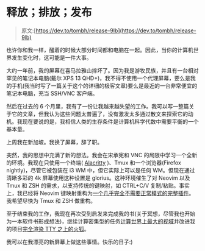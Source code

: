 # 释放；排放；发布

> 原文:[https://dev.to/tombh/release-9lb](https://dev.to/tombh/release-9lb)

也许你和我一样，醒着的时候大部分时间都和电脑在一起。因此，当你的计算机世界发生变化时，这可能是一件大事。

大约一年前，我的屏幕在喜马拉雅山摔坏了。因为我是游牧民族，并且有一台相对罕见的笔记本电脑(戴尔 XPS 13 QHD+)，我不得不使用一个代理屏幕，要么是我的手机(我当时写了一篇关于这个的详细的极客文章)要么是最近的一台非常便宜的笔记本电脑，充当 SSH/VNC 客户端。

然后在过去的 6 个月里，我有了一份让我越来越失望的工作。我可以写一整篇关于它的文章，但我认为这些问题太普遍了，没有激发太多通过散文来探索它的动机。我现在要说的是，我相信人类的生存条件是计算机科学代数中需要平衡的一个基本量。

上周我在新加坡。我换了屏幕，辞了职。

突然，我的思想中充满了新的想法。我会在宋承宪和 VNC 的局限中学习一个全新的环境。我现在只使用一个终端( [Alacritty](https://github.com/jwilm/alacritty) )、Tmux 和一个浏览器(Firefox nightly)，尽管它被包装在 i3 WM 中，但它实际上可以是任何 WM。但现在通过清晰多彩的 4k 屏幕使用这种设置是 glorius。这种环境催生了对 Neovim 以及 Tmux 和 ZSH 的需求，以支持传统的键映射，如 CTRL+C/V 复制/粘贴。事实上，我已经将 Neovim 键映射重构为[一个几乎完全不需要正常模式的完整插件](https://github.com/tombh/novim-mode)。我希望尽快为 Tmux 和 ZSH 做重构。

至于结束我的工作，我现在再次受到启发来完成我的书(关于冥想，尽管我也开始为一本软件书形成想法)，继续计算密集型的任务[计算世界上最大的视域](https://github.com/tombh/total-viewsheds)并改进我的项目[完全渲染 TTY 之上的火狐](https://github.com/tombh/texttop)。

我可以在我漂亮的新屏幕上做这些事情。快乐的日子:)